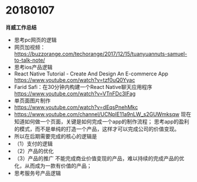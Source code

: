 # 20180107

**肖威工作总结**

- 思考pc网页的逻辑
- 网页加视频：https://buzzorange.com/techorange/2017/12/15/tuanyuannuts-samuel-to-talk-note/
- 思考ios产品逻辑
- React Native Tutorial - Create And Design An E-commerce App
https://www.youtube.com/watch?v=tzf0uQ0Yyac
- Farid Safi：在30分钟内构建一个React Native聊天应用程序
https://www.youtube.com/watch?v=VTnFDc3IFag
- 单页面图片制作
- https://www.youtube.com/watch?v=dEqsPnehMkc
- https://www.youtube.com/channel/UCNpIE11a9nLW_s2GUWmksqw
现在知道如何做一个页面，关键是如何完成一个app的制作流程；
思考app的盈利的模式，而不是单纯的打造一个产品，这样才可以完成公司的价值变现。
- 所以在后期需要完成的核心的逻辑是
- （1）支付的逻辑
- （2）产品的优化
- （3）产品的推广
不能完成商业价值变现的产品，难以持续的完成产品的优化，从而成为一款有价值的产品；
- 思考服务号产品逻辑
